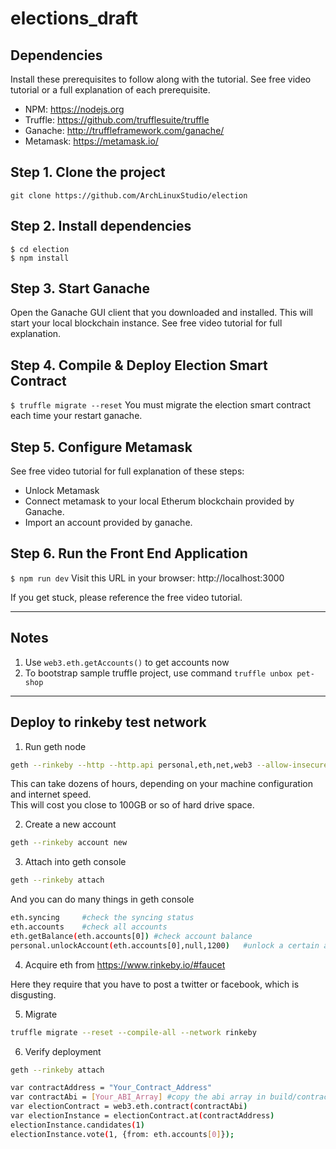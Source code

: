 # elections_draft
## Dependencies

Install these prerequisites to follow along with the tutorial. See free video tutorial or a full explanation of each prerequisite.

- NPM: https://nodejs.org
- Truffle: https://github.com/trufflesuite/truffle
- Ganache: http://truffleframework.com/ganache/
- Metamask: https://metamask.io/

## Step 1. Clone the project

`git clone https://github.com/ArchLinuxStudio/election`

## Step 2. Install dependencies

```
$ cd election
$ npm install
```

## Step 3. Start Ganache

Open the Ganache GUI client that you downloaded and installed. This will start your local blockchain instance. See free video tutorial for full explanation.

## Step 4. Compile & Deploy Election Smart Contract

`$ truffle migrate --reset`
You must migrate the election smart contract each time your restart ganache.

## Step 5. Configure Metamask

See free video tutorial for full explanation of these steps:

- Unlock Metamask
- Connect metamask to your local Etherum blockchain provided by Ganache.
- Import an account provided by ganache.

## Step 6. Run the Front End Application

`$ npm run dev`
Visit this URL in your browser: http://localhost:3000

If you get stuck, please reference the free video tutorial.

---

## Notes

1. Use `web3.eth.getAccounts()` to get accounts now
2. To bootstrap sample truffle project, use command `truffle unbox pet-shop`

---

## Deploy to rinkeby test network

1. Run geth node

```bash
geth --rinkeby --http --http.api personal,eth,net,web3 --allow-insecure-unlock
```

This can take dozens of hours, depending on your machine configuration and internet speed.  
This will cost you close to 100GB or so of hard drive space.

2. Create a new account

```bash
geth --rinkeby account new
```

3. Attach into geth console

```bash
geth --rinkeby attach
```

And you can do many things in geth console

```bash
eth.syncing     #check the syncing status
eth.accounts    #check all accounts
eth.getBalance(eth.accounts[0]) #check account balance
personal.unlockAccount(eth.accounts[0],null,1200)   #unlock a certain accont for 20 minutes
```

4. Acquire eth from https://www.rinkeby.io/#faucet

Here they require that you have to post a twitter or facebook, which is disgusting.

5. Migrate

```bash
truffle migrate --reset --compile-all --network rinkeby
```

6. Verify deployment

```bash
geth --rinkeby attach
```

```bash
var contractAddress = "Your_Contract_Address"
var contractAbi = [Your_ABI_Array] #copy the abi array in build/contracts/Election.json, turn it into one line style
var electionContract = web3.eth.contract(contractAbi)
var electionInstance = electionContract.at(contractAddress)
electionInstance.candidates(1)
electionInstance.vote(1, {from: eth.accounts[0]});
```
